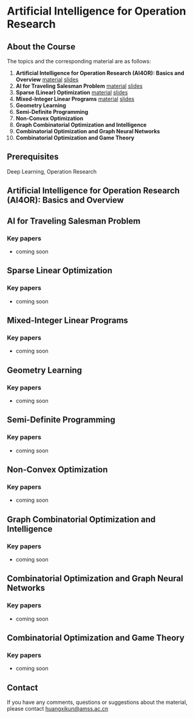 # Artificial Intelligence for Operation Research

## About the Course

The topics and the corresponding material are as follows:
 1. **Artificial Intelligence for Operation Research (AI4OR): Basics and Overview**  [material](#) [slides](./course_files/lecture_slides/Lecture1_AI4OR.pdf)
 1. **AI for Traveling Salesman Problem**  [material](#AI-for-Traveling-Salesman-Problem) [slides](./course_files/lecture_slides/Lecture2_Traveling_Salesman_Problem.pdf)
 1. **Sparse (Linear) Optimization**  [material](#Sparse-Linear-Optimization) [slides](./course_files/lecture_slides/Lecture3_Sparse_(Linear)_Optimization.pdf)
 1. **Mixed-Integer Linear Programs**  [material](#Mixed-Integer-Linear-Programs) [slides](./course_files/lecture_slides/Lecture4_Mixed-integer_(Linear)_Programs.pdf)
 1. **Geometry Learning** 
 1. **Semi-Definite Programming** 
 1. **Non-Convex Optimization**
 1. **Graph Combinatorial Optimization and Intelligence**
 1. **Combinatorial Optimization and Graph Neural Networks**
 1. **Combinatorial Optimization and Game Theory**

##  Prerequisites

Deep Learning, Operation Research

## Artificial Intelligence for Operation Research (AI4OR): Basics and Overview

## AI for Traveling Salesman Problem

### Key papers

- coming soon

## Sparse Linear Optimization

### Key papers

- coming soon

## Mixed-Integer Linear Programs

### Key papers

- coming soon

## Geometry Learning

### Key papers

- coming soon

## Semi-Definite Programming

### Key papers

- coming soon

## Non-Convex Optimization

### Key papers

- coming soon

## Graph Combinatorial Optimization and Intelligence

### Key papers

- coming soon

## Combinatorial Optimization and Graph Neural Networks

### Key papers

- coming soon

## Combinatorial Optimization and Game Theory
### Key papers

- coming soon

##  Contact
If you have any comments, questions or suggestions about the material, please contact huangxikun@amss.ac.cn
